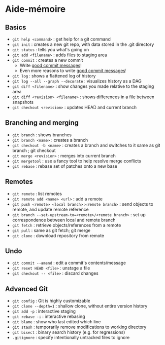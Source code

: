 # Aide-mémoire

## Basics

- `git help <command>` : get help for a git command
- `git init` : creates a new git repo, with data stored in the .git directory
- `git status` : tells you what's going on
- `git add <filename>` : adds files to staging area
- `git commit` : creates a new commit
    - Write [good commit messages](https://missing.csail.mit.edu/2020/version-control/)!
    - Even more reasons to write [good commit messages](https://cbea.ms/git-commit/)!
- `git log` : shows a flattened log of history
- `git log --all --graph --decorate` : visualizes history as a DAG
- `git diff <filename>` : show changes you made relative to the staging area
- `git diff <revision> <filename>` : shows differences in a file between snapshots
- `git checkout <revision>` : updates HEAD and current branch

## Branching and merging

- `git branch` : shows branches
- `git branch <name>` : creates a branch
- `git checkout -b <name>` : creates a branch and switches to it
same as git branch <name>; git checkout <name>
- `git merge <revision>` : merges into current branch
- `git mergetool` : use a fancy tool to help resolve merge conflicts
- `git rebase` : rebase set of patches onto a new base

## Remotes

- `git remote` : list remotes
- `git remote add <name> <url>` : add a remote
- `git push <remote> <local branch>:<remote branch>` : send objects to remote, and update remote reference
- `git branch --set-upstream-to=<remote>/<remote branch>` : set up correspondence between local and remote branch
- `git fetch` : retrieve objects/references from a remote
- `git pull` : same as git fetch; git merge
- `git clone` : download repository from remote

## Undo

- `git commit --amend` : edit a commit's contents/message
- `git reset HEAD <file>` : unstage a file
- `git checkout -- <file>` : discard changes

## Advanced Git

- `git config` : Git is highly customizable
- `git clone --depth=1` : shallow clone, without entire version history
- `git add -p` : interactive staging
- `git rebase -i` : interactive rebasing
- `git blame` : show who last edited which line
- `git stash` : temporarily remove modifications to working directory
- `git bisect` : binary search history (e.g. for regressions)
- `.gitignore` : specify intentionally untracked files to ignore